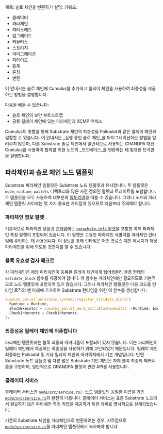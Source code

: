제목: 솔로 체인을 변환하기
설명:
키워드:
  - 콜레이터
  - 파라체인
  - 파라스레드
  - 업그레이드
  - 커뮬러스
  - 스토리지
  - 마이그레이션
  - 파라이드
  - 등록
  - 론칭
  - 변환

이 안내서는 솔로 체인에 Cumulus를 추가하고 릴레이 체인을 사용하여 최종성을 제공하는 방법을 설명합니다.

다음을 배울 수 있습니다:

- 솔로 체인의 보안 부트스트랩
- 공통 릴레이 체인에 있는 파라체인과 XCMP 액세스

Cumulus의 통합을 통해 Substrate 체인의 최종성을 Polkadot과 같은 릴레이 체인과 결합할 수 있습니다.
이 안내서는 _실행 중인 솔로 체인_을 마이그레이션하는 방법을 알려주지 않으며, 다른 Substrate 솔로 체인에서 일반적으로 사용되는 GRANDPA 대신 Cumulus를 사용하여 합의를 위한 노드의 _코드베이스_를 변환하는 데 필요한 단계만을 설명합니다.

## 파라체인과 솔로 체인 노드 템플릿

Substrate 파라체인 템플릿은 Substrate 노드 템플릿과 유사합니다.
두 템플릿은 `node`, `runtime`, `pallets` 디렉토리와 많은 사전 정의된 팔렛과 트레이트를 포함합니다.
두 템플릿을 모두 사용하여 대부분의 [튜토리얼](/tutorials/)을 따를 수 있습니다.
그러나 노드와 파라체인 템플릿 사이에는 몇 가지 중요한 차이점이 있으므로 처음부터 주의해야 합니다.

### 파라체인 정보 팔렛

기본적으로 파라체인 템플릿 [런타임](https://github.com/substrate-developer-hub/substrate-parachain-template/blob/main/runtime/Cargo.toml)에는 [`parachain-info` 팔렛](https://paritytech.github.io/cumulus/parachain_info/pallet/index.html)을 포함한 여러 파라체인 특정 팔렛이 포함되어 있습니다.
이 팔렛은 고유한 파라체인 식별자를 파라체인 런타임에 주입하는 데 사용됩니다.
이 정보를 통해 런타임은 어떤 크로스 체인 메시지가 해당 파라체인을 위해 의도된 것인지를 알 수 있습니다.

### 블록 유효성 검사 매크로

각 파라체인은 해당 파라체인이 등록된 릴레이 체인에게 웹어셈블리 블롭 형태의 `validate_block` 함수를 제공해야 합니다.
이 함수는 파라체인에만 필요하므로 기본적으로 노드 템플릿에 포함되어 있지 않습니다.
그러나 파라체인 템플릿은 다음 코드를 런타임 로직의 맨 아래에 추가하여 Substrate 런타임을 위한 이 함수를 생성합니다:

```rust
cumulus_pallet_parachain_system::register_validate_block!(
  Runtime = Runtime,
  BlockExecutor = cumulus_pallet_aura_ext::BlockExecutor::<Runtime, Executive>,
  CheckInherents = CheckInherents,
);
```

### 최종성은 릴레이 체인에 의존합니다

파라체인 템플릿에는 블록 최종화 메커니즘이 포함되어 있지 않습니다. 이는 파라체인이 릴레이 체인에서 제공하는 최종성을 사용하기 위해 고안되었기 때문입니다.
릴레이 체인 최종화는 Polkadot 및 기타 릴레이 체인의 아키텍처에서 기본 개념입니다.
반면 Substrate 노드 템플릿 및 다른 많은 Substrate 기반 체인은 자체 블록 최종화 메커니즘을 구현하며, 일반적으로 GRANDPA 팔렛과 관련 API를 사용합니다.

### 콜레이터 서비스

콜레이터 서비스인 [`node/src/service.rs`](https://github.com/substrate-developer-hub/substrate-parachain-template/blob/main/node/src/service.rs)는 노드 템플릿의 동일한 이름을 가진 [`node/src/service.rs`](https://github.com/substrate-developer-hub/substrate-node-template/blob/main/node/src/service.rs)와 완전히 다릅니다.
콜레이터 서비스는 표준 Substrate 노드에서 필요하지 않은 파라체인 특정 작업을 제공하기 위한 래퍼로 명시적으로 설계되었습니다.

기존의 Substrate 체인을 파라체인으로 변환하려는 경우, 시작점으로 [`node/src/service.rs`](https://github.com/substrate-developer-hub/substrate-parachain-template/blob/main/node/src/service.rs)를 파라체인 템플릿에서 복사해야 합니다.